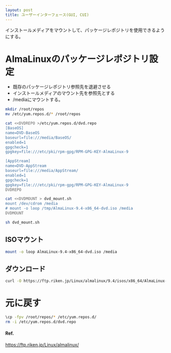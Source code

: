 ```yaml
---
layout: post
title: ユーザーインターフェース(GUI, CUI)
---
```


インストールメディアをマウントして、パッケージレポジトリを使用できるようにする。

# AlmaLinuxのパッケージレポジトリ設定

- 既存のパッケージレポジトリ参照先を退避させる
- インストールメディアのマウント先を参照先とする
- /mediaにマウントする。

```sh
mkdir /root/repos
mv /etc/yum.repos.d/* /root/repos

cat <<DVDREPO >/etc/yum.repos.d/dvd.repo
[BaseOS]
name=DVD-BaseOS
baseurl=file:///media/BaseOS/
enabled=1
gpgcheck=1
gpgkey=file:///etc/pki/rpm-gpg/RPM-GPG-KEY-AlmaLinux-9

[AppStream]
name=DVD-AppStream
baseurl=file:///media/AppStream/
enabled=1
gpgcheck=1
gpgkey=file:///etc/pki/rpm-gpg/RPM-GPG-KEY-AlmaLinux-9
DVDREPO

cat <<DVDMOUNT > dvd_mount.sh
mount /dev/cdrom /media
# mount -o loop /tmp/AlmaLinux-9.4-x86_64-dvd.iso /media
DVDMOUNT

sh dvd_mount.sh
```

## ISOマウント

```sh
mount -o loop AlmaLinux-9.4-x86_64-dvd.iso /media
```

## ダウンロード

```sh
curl -O https://ftp.riken.jp/Linux/almalinux/9.4/isos/x86_64/AlmaLinux-9.4-x86_64-dvd.iso
```

# 元に戻す

```sh
\cp -fpv /root/repos/* /etc/yum.repos.d/
rm -i /etc/yum.repos.d/dvd.repo
```

#### Ref.

<https://ftp.riken.jp/Linux/almalinux/>